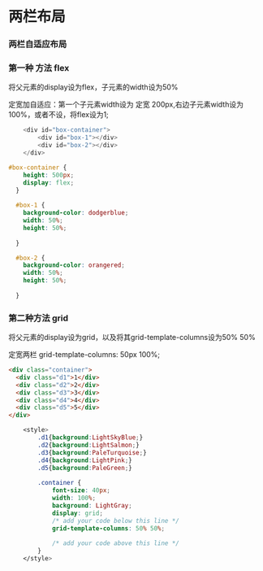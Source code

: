 # 两栏布局
### 两栏自适应布局
### 第一种 方法 flex
将父元素的display设为flex，子元素的width设为50%

定宽加自适应：第一个子元素width设为 定宽 200px,右边子元素width设为100%，或者不设，将flex设为1;


```javascript
    <div id="box-container">
        <div id="box-1"></div>
        <div id="box-2"></div>
    </div>
```

```css
#box-container {
    height: 500px;
    display: flex;
  }
  
  #box-1 {
    background-color: dodgerblue;
    width: 50%;
    height: 50%;
    
  }

  #box-2 {
    background-color: orangered;
    width: 50%;
    height: 50%;
    
  }
```
### 第二种方法 grid
将父元素的display设为grid，以及将其grid-template-columns设为50% 50%

定宽两栏 grid-template-columns: 50px 100%;
```html
<div class="container">
  <div class="d1">1</div>
  <div class="d2">2</div>
  <div class="d3">3</div>
  <div class="d4">4</div>
  <div class="d5">5</div>
</div>
```
```css
    <style>
        .d1{background:LightSkyBlue;}
        .d2{background:LightSalmon;}
        .d3{background:PaleTurquoise;}
        .d4{background:LightPink;}
        .d5{background:PaleGreen;}
        
        .container {
            font-size: 40px;
            width: 100%;
            background: LightGray;
            display: grid;
            /* add your code below this line */
            grid-template-columns: 50% 50%;
            
            /* add your code above this line */
        }
    </style>
```
